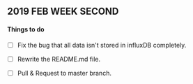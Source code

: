 ## 2019 FEB WEEK SECOND

#### Things to do

- [ ] Fix the bug that all data isn't stored in influxDB completely.

- [ ] Rewrite the README.md file.

- [ ] Pull & Request to master branch.
